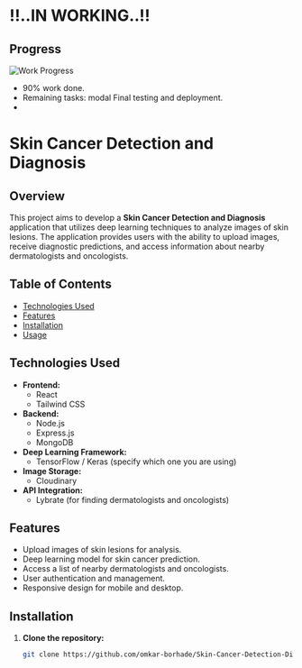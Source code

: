
#   !!..IN WORKING..!!


## Progress
![Work Progress](https://img.shields.io/badge/Work%20Progress-90%25-brightgreen)

- 90% work done.
- Remaining tasks: modal Final testing and deployment.
- 
# Skin Cancer Detection and Diagnosis
 
## Overview

This project aims to develop a **Skin Cancer Detection and Diagnosis** application that utilizes deep learning techniques to analyze images of skin lesions. The application provides users with the ability to upload images, receive diagnostic predictions, and access information about nearby dermatologists and oncologists.

## Table of Contents

- [Technologies Used](#technologies-used)
- [Features](#features)
- [Installation](#installation)
- [Usage](#usage)



## Technologies Used

- **Frontend:** 
  - React
  - Tailwind CSS
- **Backend:** 
  - Node.js
  - Express.js
  - MongoDB
- **Deep Learning Framework:** 
  - TensorFlow / Keras (specify which one you are using)
- **Image Storage:** 
  - Cloudinary
- **API Integration:** 
  - Lybrate (for finding dermatologists and oncologists)

## Features

- Upload images of skin lesions for analysis.
- Deep learning model for skin cancer prediction.
- Access a list of nearby dermatologists and oncologists.
- User authentication and management.
- Responsive design for mobile and desktop.

## Installation

1. **Clone the repository:**

   ```bash
   git clone https://github.com/omkar-borhade/Skin-Cancer-Detection-Diagnosis-Project.git
